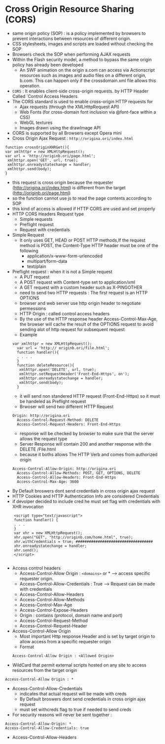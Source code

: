 # Cross Origin Resource Sharing (CORS)
- same origin policy (SOP) : is a policy implemented by browsers to prevent interactions between resources of different origin.
- CSS stylesheets, images and scripts are loaded without checking the SOP
- Browsers check the SOP when performing AJAX requests
- Within the Flash security model, a method to bypass the same origin policy has already been developed
  - An SWF animation on the origin a.com can access via Actionscript resources such as images and audio files on a different origin, b.com. This can happen only if the crossdomain.xml file allows this operation.
- `CORS` : It enables client-side cross-origin requests. by HTTP Header Called `Control Access Headers
- The CORS standard is used to enable cross-origin HTTP requests for
  - Ajax requests (through the XMLHttpRequest API)
  - Web Fonts (for cross-domain font inclusion via @font-face within a CSS)
  - WebGL textures
  - Images drawn using the drawImage API
- CORS is supported by all Browsers except Opera mini
- Cross Origin Ajax Request : `http://origina.ori/index.html`
```
function crossOriginXHRGet(){
var xmlhttpr = new XMLHttpRequest();
var url = 'http://originb.ori/page.html';
 xmlhttpr.open('GET', url, true);
 xmlhttpr.onreadystatechange = handler;
 xmlhttpr.send(body); 
}
```
- this request is cross origin because the requester (http://origina.ori/index.html) is different from the target (http://originb.ori/page.html)
- so the function cannot use js to read the page contents according to SOP
- this kind of access is allowed if HTTP CORS are used and set properly
- HTTP CORS Headers  Request type
  - Simple requests
  - Preflight request
  - Request with credentials
- Simple Request
  - It only uses GET, HEAD or POST HTTP methods,If the request method is POST, the Content-Type HTTP header must be one of the following
    - application/x-www-form-urlencoded
    - multipart/form-data
    - text/plain
- Preflight request : when it is not a Simple request
  - A PUT request
  - A POST request with Content-type set to application/xml
  - A GET request with a custom header such as X-PINGOTHER
  - need to send two HTTP requests : The first request is an HTTP OPTIONS
  - browser and web server use http origin header to negotiate permessions
  - HTTP Origin : called control access headers
  - By the use of the HTTP response header Access-Control-Max-Age, the browser will cache the result of the OPTIONS request to avoid sending alot of http request for subsequent request 
  - Example
  ```
  var xmlhttpr = new XMLHttpRequest();
	var url = 'http:// originb.ori/file.html';
	function handler(){
	. . . . 
	}
	function deleteResource(){
	 xmlhttpr.open('DELETE', url, true);
	 xmlhttpr.setRequestHeader('Front-End-Https', on');
	 xmlhttpr.onreadystatechange = handler;
	 xmlhttpr.send(body); 
	}
  ```
  - it will send non standered HTTP request (Front-End-Https) so it must be handeled as Preflight request
  - Brwoser will send two different HTTP Request
  ```
  Origin: http://origina.ori 
	Access-Control-Request-Method: DELETE
	Access-Control-Request-Headers: Front-End-Https
  ```
  - response will be checked by browser to make sure that the server allows the request type
  - Server Response will contain 200 and another response with the DELETE /File.html
  - because it boths allows The HTTP Verb and comes from authorized origin
  ```
  Access-Control-Allow-Origin: http://origina.ori
	Access-Control-Allow-Methods: POST, GET, OPTIONS, DELETE
	Access-Control-Allow-Headers: Front-End-Https
	Access-Control-Max-Age: 3600
  ```
- By Default broswers dont send credentials in cross origin ajax request
- HTTP Cookies and HTTP Authentication Info are considered Credentials
- if devolper decided to include cred he must set flag with credentials with XHR invocation
```
	<script type="text/javascript">
	function handler() {
	. . . 
	}
	var xhr = new XMLHttpRequest();
	xhr.open("GET", "http://originb.com/home.html", true);
	xhr.withCredentials = true; ###################################
	xhr.onreadystatechange = handler;
	xhr.send();
	</script>
	
```
- Access control headers 
  - Access-Control-Allow Origin : `<domains>` or *  -->  access specific requester origin.
  - Access-Control-Allow-Credentials : True --> Request can be made with credentials
  - Access-Control-Allow-Headers
  - Access-Control-Allow-Methods
  - Access-Control-Max-Age 
  - Access-Control-Expose-Headers
  - Origin : contains (protocol, domain name and port)
  - Access-Control-Request-Method
  - Access-Control-Request-Header
- Access-Control-Allow Origin
  - Most important Http response Header and is set by target origin to allow access from a specific requester origin
  - Format
  ```
  Access-Control-Allow Origin : <Allowed Origin>
  ```
- WildCard that permit external scripts hosted on any site to access resources from the target origin
 ```
 Access-Control-Allow Origin : *
 ```
- Access-Control-Allow-Credentials
  - indicates that actual request will be made with creds
  - By Default broswers dont send credentials in cross origin ajax request
  - must set withcreds flag to true if needed to send creds
- For security reasons will never be sent together : 
```
Access-Control-Allow-Origin: *
Access-Control-Allow-Credentials: true
```
- Access-Control-Allow-Headers

